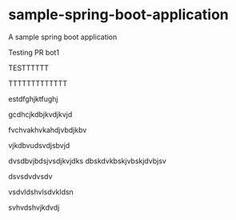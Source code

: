 # sample-spring-boot-application
A sample spring boot application

Testing PR bot1


TESTTTTTT

TTTTTTTTTTTTT


estdfghjktfughj


gcdhcjkdbjkvdjkvjd


fvchvakhvkahdjvbdjkbv



vjkdbvudsvdjsbvjd


dvsdbvjbdsjvsdjkvjdks
dbskdvkbskjvbskjdvbjsv

dsvsdvdvsdv

vsdvldshvlsdvkldsn


svhvdshvjkdvdj
